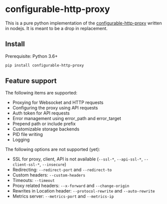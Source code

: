 # configurable-http-proxy

This is a pure python implementation of the
[configurable-http-proxy](https://github.com/jupyterhub/configurable-http-proxy)
written in nodejs. It is meant to be a drop in replacement.

## Install

Prerequisite: Python 3.6+

```bash
pip install configurable-http-proxy
```

## Feature support

The following items are supported:

- Proxying for Websocket and HTTP requests
- Configuring the proxy using API requests
- Auth token for API requests
- Error management using error_path and error_target
- Prepend path or include prefix
- Customizable storage backends
- PID file writing
- Logging

The following options are not supported (yet):

- SSL for proxy, client, API is not available (`--ssl-*`, `--api-ssl-*`, `--client-ssl-*`, `--insecure`)
- Redirecting: `--redirect-port` and `--redirect-to`
- Custom headers: `--custom-headers`
- Timeouts: `--timeout`
- Proxy related headers: `--x-forward` and `--change-origin`
- Rewrites in Location header: `--protocol-rewrite` and `--auto-rewrite`
- Metrics server: `--metrics-port` and `--metrics-ip`
